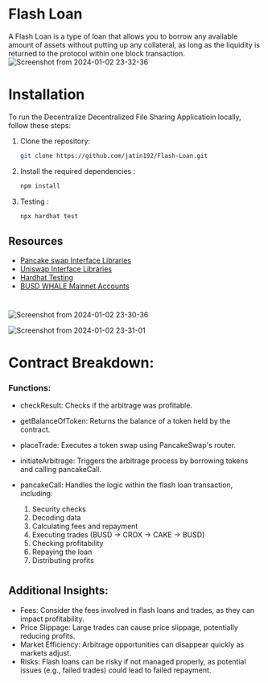 
# Flash Loan
A Flash Loan is a type of loan that allows you to borrow any available amount of assets without putting up any collateral, as long as the liquidity is returned to the protocol within one block transaction.
![Screenshot from 2024-01-02 23-32-36](https://github.com/jatin192/Flash-Loan/assets/73174196/bea5f631-82de-464f-a303-5e0236f96be3)

# Installation

To run the Decentralize Decentralized File Sharing Applicatioin locally, follow these steps:

1. Clone the repository:

   ```bash
   git clone https://github.com/jatin192/Flash-Loan.git
   ```

2. Install the required dependencies :

   ```bash
   npm install   
   ```
3. Testing :

   ```bash
   npx hardhat test
   ```  

## Resources

- [Pancake swap Interface Libraries](https://github.com/pancakeswap/pancake-swap-periphery/tree/master/contracts)
- [Uniswap Interface Libraries](https://github.com/Uniswap/v2-core/tree/master/contracts)
- [Hardhat Testing](https://hardhat.org/tutorial/testing-contracts)
- [BUSD WHALE Mainnet Accounts](https://www.coincarp.com/currencies/binanceusd/richlist/)

#

![Screenshot from 2024-01-02 23-30-36](https://github.com/jatin192/Flash-Loan/assets/73174196/563cf5b0-1de0-414a-b573-6f7a6ccf73e7)



![Screenshot from 2024-01-02 23-31-01](https://github.com/jatin192/Flash-Loan/assets/73174196/4acf8204-7d79-4470-9896-6359b5f76394)



# Contract Breakdown:

### Functions:

-  checkResult: 
Checks if the arbitrage was profitable.

-  getBalanceOfToken: 
Returns the balance of a token held by the contract.

-  placeTrade: 
Executes a token swap using PancakeSwap's router.

-  initiateArbitrage: 
Triggers the arbitrage process by borrowing tokens and calling pancakeCall.

- pancakeCall: Handles the logic within the flash loan transaction, including:
    1. Security checks
    2. Decoding data
    3. Calculating fees and repayment
    4. Executing trades (BUSD -> CROX -> CAKE -> BUSD)
    5. Checking profitability
    6. Repaying the loan
    7. Distributing profits
    
#
## Additional Insights:

- Fees: Consider the fees involved in flash loans and trades, as they can impact profitability.
- Price Slippage: Large trades can cause price slippage, potentially reducing profits.
- Market Efficiency: Arbitrage opportunities can disappear quickly as markets adjust.
- Risks: Flash loans can be risky if not managed properly, as potential issues (e.g., failed trades) could lead to failed repayment.

        
        
        

